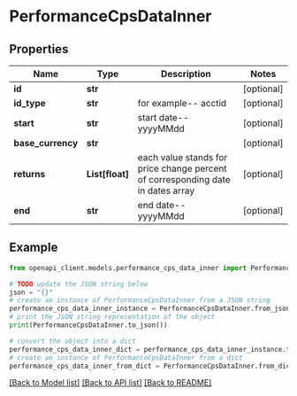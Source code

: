 # PerformanceCpsDataInner


## Properties

Name | Type | Description | Notes
------------ | ------------- | ------------- | -------------
**id** | **str** |  | [optional] 
**id_type** | **str** | for example-- acctid | [optional] 
**start** | **str** | start date-- yyyyMMdd | [optional] 
**base_currency** | **str** |  | [optional] 
**returns** | **List[float]** | each value stands for price change percent of corresponding date in dates array | [optional] 
**end** | **str** | end date-- yyyyMMdd | [optional] 

## Example

```python
from openapi_client.models.performance_cps_data_inner import PerformanceCpsDataInner

# TODO update the JSON string below
json = "{}"
# create an instance of PerformanceCpsDataInner from a JSON string
performance_cps_data_inner_instance = PerformanceCpsDataInner.from_json(json)
# print the JSON string representation of the object
print(PerformanceCpsDataInner.to_json())

# convert the object into a dict
performance_cps_data_inner_dict = performance_cps_data_inner_instance.to_dict()
# create an instance of PerformanceCpsDataInner from a dict
performance_cps_data_inner_from_dict = PerformanceCpsDataInner.from_dict(performance_cps_data_inner_dict)
```
[[Back to Model list]](../README.md#documentation-for-models) [[Back to API list]](../README.md#documentation-for-api-endpoints) [[Back to README]](../README.md)


